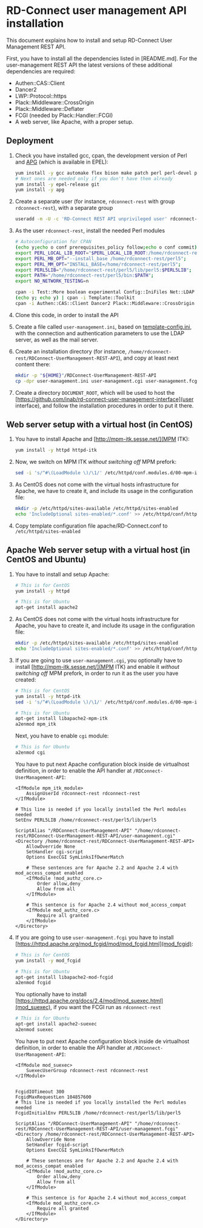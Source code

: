 # RD-Connect user management API installation

This document explains how to install and setup RD-Connect User Management REST API.

First, you have to install all the dependencies listed in [README.md]. For the user-management REST API the latest versions of these additional dependencies are required:

* Authen::CAS::Client
* Dancer2
* LWP::Protocol::https
* Plack::Middleware::CrossOrigin
* Plack::Middleware::Deflater
* FCGI	(needed by Plack::Handler::FCGI)
* A web server, like Apache, with a proper setup.

## Deployment
1. Check you have installed gcc, cpan, the development version of Perl and [APG](http://www.adel.nursat.kz/apg/ "Another Password Generator") (which is available in EPEL):

	```bash
	yum install -y gcc automake flex bison make patch perl perl-devel perl-CPAN perl-Net-IDN-Encode perl-IO-Compress perl-Net-SSLeay perl-Crypt-SSLeay perl-XML-LibXML
	# Next ones are needed only if you don't have them already
	yum install -y epel-release git
	yum install -y apg
	```
	
2. Create a separate user (for instance, `rdconnect-rest` with group `rdconnect-rest`), with a separate group

	```bash
	useradd -m -U -c 'RD-Connect REST API unprivileged user' rdconnect-rest
	```

3. As the user `rdconnect-rest`, install the needed Perl modules

	```bash
	# Autoconfiguration for CPAN
	(echo y;echo o conf prerequisites_policy follow;echo o conf commit)|cpan
	export PERL_LOCAL_LIB_ROOT="$PERL_LOCAL_LIB_ROOT:/home/rdconnect-rest/perl5";
	export PERL_MB_OPT="--install_base /home/rdconnect-rest/perl5";
	export PERL_MM_OPT="INSTALL_BASE=/home/rdconnect-rest/perl5";
	export PERL5LIB="/home/rdconnect-rest/perl5/lib/perl5:$PERL5LIB";
	export PATH="/home/rdconnect-rest/perl5/bin:$PATH";
	export NO_NETWORK_TESTING=n
	
	cpan -i Test::More boolean experimental Config::IniFiles Net::LDAP MIME::Base64 Digest::MD5 Digest::SHA1 JSON::Validator Email::Address Email::MIME Email::Sender::Transport::SMTPS Env File::MimeInfo Text::Unidecode
	(echo y; echo y) | cpan -i Template::Toolkit
	cpan -i Authen::CAS::Client Dancer2 Plack::Middleware::CrossOrigin Plack::Middleware::Deflater FCGI
	```

4. Clone this code, in order to install the API

5. Create a file called `user-management.ini`, based on [template-config.ini](template-config.ini), with the connection and authentication parameters to use the LDAP server, as well as the mail server.

6. Create an installation directory (for instance, `/home/rdconnect-rest/RDConnect-UserManagement-REST-API`), and copy at least next content there:

	```bash
	mkdir -p "${HOME}"/RDConnect-UserManagement-REST-API
	cp -dpr user-management.ini user-management.cgi user-management.fcgi user-management.psgi libs "${HOME}"/RDConnect-UserManagement-REST-API
	```

5. Create a directory `DOCUMENT_ROOT`, which will be used to host the [https://github.com/inab/rd-connect-user-management-interface](user interface), and follow the installation procedures in order to put it there.

## Web server setup with a virtual host (in CentOS)

1. You have to install Apache and [http://mpm-itk.sesse.net/](MPM ITK):
	
	```bash
	yum install -y httpd httpd-itk
	```

2. Now, we switch on MPM ITK *without switching off* MPM prefork:

	```bash
	sed -i 's/^#\(LoadModule \)/\1/' /etc/httpd/conf.modules.d/00-mpm-itk.conf
	```

3. As CentOS does not come with the virtual hosts infrastructure for Apache, we have to create it, and include its usage in the configuration file:

	```bash
	mkdir -p /etc/httpd/sites-available /etc/httpd/sites-enabled
	echo 'IncludeOptional sites-enabled/*.conf' >> /etc/httpd/conf/httpd.conf
	```

4. Copy template configuration file apache/RD-Connect.conf to `/etc/httpd/sites-enabled`

## Apache Web server setup with a virtual host (in CentOS and Ubuntu)

1. You have to install and setup Apache:
	
	```bash
	# This is for CentOS
	yum install -y httpd
	```
	
	```bash
	# This is for Ubuntu
	apt-get install apache2
	```

2. As CentOS does not come with the virtual hosts infrastructure for Apache, you have to create it, and include its usage in the configuration file:

	```bash
	mkdir -p /etc/httpd/sites-available /etc/httpd/sites-enabled
	echo 'IncludeOptional sites-enabled/*.conf' >> /etc/httpd/conf/httpd.conf
	```

3. If you are going to use `user-management.cgi`, you optionally have to install [http://mpm-itk.sesse.net/](MPM ITK) and enable it *without switching off* MPM prefork, in order to run it as the user you have created:
	
	```bash
	# This is for CentOS
	yum install -y httpd-itk
	sed -i 's/^#\(LoadModule \)/\1/' /etc/httpd/conf.modules.d/00-mpm-itk.conf
	```
	
	```bash
	# This is for Ubuntu
	apt-get install libapache2-mpm-itk
	a2enmod mpm_itk
	```
	
	Next, you have to enable `cgi` module:
	
	```bash
	# This is for Ubuntu
	a2enmod cgi
	```
	
	You have to put next Apache configuration block inside de virtualhost definition, in order to enable the API handler at `/RDConnect-UserManagement-API`:
	
	```
	<IfModule mpm_itk_module>
		AssignUserId rdconnect-rest rdconnect-rest
	</IfModule>
	
	# This line is needed if you locally installed the Perl modules needed
	SetEnv PERL5LIB /home/rdconnect-rest/perl5/lib/perl5
	
	ScriptAlias "/RDConnect-UserManagement-API" "/home/rdconnect-rest/RDConnect-UserManagement-REST-API/user-management.cgi"
	<Directory /home/rdconnect-rest/RDConnect-UserManagement-REST-API>
		AllowOverride None
		SetHandler cgi-script
		Options ExecCGI SymLinksIfOwnerMatch
		
		# These sentences are for Apache 2.2 and Apache 2.4 with mod_access_compat enabled
		<IfModule !mod_authz_core.c>
			Order allow,deny
			Allow from all
		</IfModule>
		
		# This sentence is for Apache 2.4 without mod_access_compat
		<IfModule mod_authz_core.c>
			Require all granted
		</IfModule>
	</Directory>
	```
	
4. If you are going to use `user-management.fcgi` you have to install [https://httpd.apache.org/mod_fcgid/mod/mod_fcgid.html](mod_fcgid):

	
	```bash
	# This is for CentOS
	yum install -y mod_fcgid
	```
	
	```bash
	# This is for Ubuntu
	apt-get install libapache2-mod-fcgid
	a2enmod fcgid
	```
	
	You optionally have to install [https://httpd.apache.org/docs/2.4/mod/mod_suexec.html](mod_suexec), if you want the FCGI run as `rdconnect-rest`
	
	```bash
	# This is for Ubuntu
	apt-get install apache2-suexec
	a2enmod suexec
	```

	You have to put next Apache configuration block inside de virtualhost definition, in order to enable the API handler at `/RDConnect-UserManagement-API`:
	
	```
	<IfModule mod_suexec>
		SuexecUserGroup rdconnect-rest rdconnect-rest
	</IfModule>
	
	
	FcgidIOTimeout 300
	FcgidMaxRequestLen 104857600
	# This line is needed if you locally installed the Perl modules needed
	FcgidInitialEnv PERL5LIB /home/rdconnect-rest/perl5/lib/perl5
	
	ScriptAlias "/RDConnect-UserManagement-API" "/home/rdconnect-rest/RDConnect-UserManagement-REST-API/user-management.fcgi"
	<Directory /home/rdconnect-rest/RDConnect-UserManagement-REST-API>
		AllowOverride None
		SetHandler fcgid-script
		Options ExecCGI SymLinksIfOwnerMatch
		
		# These sentences are for Apache 2.2 and Apache 2.4 with mod_access_compat enabled
		<IfModule !mod_authz_core.c>
			Order allow,deny
			Allow from all
		</IfModule>
		
		# This sentence is for Apache 2.4 without mod_access_compat
		<IfModule mod_authz_core.c>
			Require all granted
		</IfModule>
	</Directory>
	```
